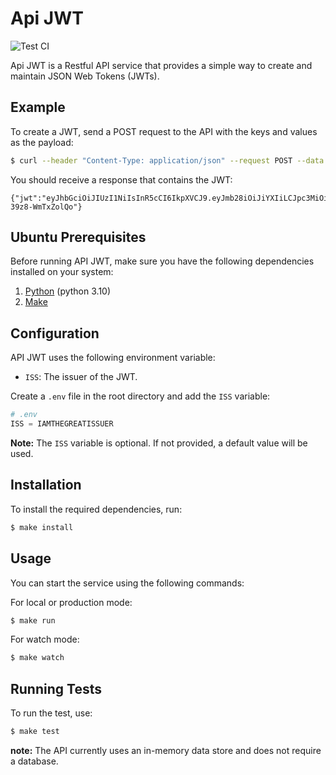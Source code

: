 # Api JWT

<img alt="Test CI" src="https://github.com/pacna/Api.JWT/workflows/Test%20CI/badge.svg" />

Api JWT is a Restful API service that provides a simple way to create and maintain JSON Web Tokens (JWTs).

## Example

To create a JWT, send a POST request to the API with the keys and values as the payload:

```bash
$ curl --header "Content-Type: application/json" --request POST --data '{"claims": {"foo":"bar"}, "expireAt":"2024-01-03T05:53:25.537Z"}' http://localhost:8000/jwt
```

You should receive a response that contains the JWT:

```
{"jwt":"eyJhbGciOiJIUzI1NiIsInR5cCI6IkpXVCJ9.eyJmb28iOiJiYXIiLCJpc3MiOiJIRUxPIiwiZXhwIjoxNzA0MjYxMjA1LCJqdGkiOiI1YmUyNDQxNS04NGE3LTQ4MmMtOWQzNy04ZmNiMjk4ZWVkMzUifQ.soVA01RmQam2909vK9nIOi5s3p2l-39z8-WmTxZolQo"}
```

## Ubuntu Prerequisites

Before running API JWT, make sure you have the following dependencies installed on your system:

1. [Python](https://www.python.org/downloads/) (python 3.10)
2. [Make](https://www.gnu.org/software/make/)

## Configuration

API JWT uses the following environment variable:

-   `ISS`: The issuer of the JWT.

Create a `.env` file in the root directory and add the `ISS` variable:

```python
# .env
ISS = IAMTHEGREATISSUER
```

**Note:** The `ISS` variable is optional. If not provided, a default value will be used.

## Installation

To install the required dependencies, run:

```bash
$ make install
```

## Usage

You can start the service using the following commands:

For local or production mode:

```bash
$ make run
```

For watch mode:

```bash
$ make watch
```

## Running Tests

To run the test, use:

```bash
$ make test
```

**note:** The API currently uses an in-memory data store and does not require a database.
